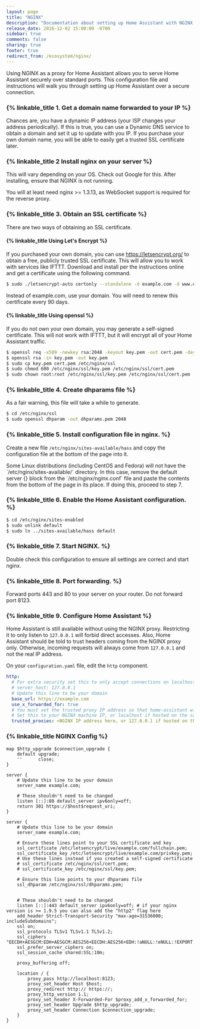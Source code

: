 ```yaml
---
layout: page
title: "NGINX"
description: "Documentation about setting up Home Assistant with NGINX."
release_date: 2016-12-02 15:00:00 -0700
sidebar: true
comments: false
sharing: true
footer: true
redirect_from: /ecosystem/nginx/
---
```


Using NGINX as a proxy for Home Assistant allows you to serve Home Assistant securely over standard ports. This configuration file and instructions will walk you through setting up Home Assistant over a secure connection.

### {% linkable_title 1. Get a domain name forwarded to your IP %}

Chances are, you have a dynamic IP address (your ISP changes your address periodically). If this is true, you can use a Dynamic DNS service to obtain a domain and set it up to update with you IP. If you purchase your own domain name, you will be able to easily get a trusted SSL certificate later.


### {% linkable_title 2 Install nginx on your server %}

This will vary depending on your OS. Check out Google for this. After installing, ensure that NGINX is not running.

<p class='note'>
You will at least need nginx >= 1.3.13, as WebSocket support is required for the reverse proxy.
</p>

### {% linkable_title 3. Obtain an SSL certificate %}

There are two ways of obtaining an SSL certificate.

#### {% linkable_title Using Let's Encrypt %}
If you purchased your own domain, you can use https://letsencrypt.org/ to obtain a free, publicly trusted SSL certificate. This will allow you to work with services like IFTTT. Download and install per the instructions online and get a certificate using the following command.

```bash
$ sudo ./letsencrypt-auto certonly --standalone -d example.com -d www.example.com
```

Instead of example.com, use your domain. You will need to renew this certificate every 90 days.

#### {% linkable_title Using openssl %}

If you do not own your own domain, you may generate a self-signed certificate. This will not work with IFTTT, but it will encrypt all of your Home Assistant traffic.

```bash
$ openssl req -x509 -newkey rsa:2048 -keyout key.pem -out cert.pem -days 9999
$ openssl rsa -in key.pem -out key.pem
$ sudo cp key.pem cert.pem /etc/nginx/ssl
$ sudo chmod 600 /etc/nginx/ssl/key.pem /etc/nginx/ssl/cert.pem
$ sudo chown root:root /etc/nginx/ssl/key.pem /etc/nginx/ssl/cert.pem
```

### {% linkable_title 4. Create dhparams file %}

As a fair warning, this file will take a while to generate.

```bash
$ cd /etc/nginx/ssl
$ sudo openssl dhparam -out dhparams.pem 2048
```

### {% linkable_title 5. Install configuration file in nginx. %}

Create a new file `/etc/nginx/sites-available/hass` and copy the configuration file at the bottom of the page into it.

<p class='note'>
Some Linux distributions (including CentOS and Fedora) will not have the `/etc/nginx/sites-available/` directory. In this case, remove the default server {} block from the `/etc/nginx/nginx.conf` file and paste the contents from the bottom of the page in its place. If doing this, proceed to step 7.
</p>

### {% linkable_title 6. Enable the Home Assistant configuration. %}

```bash
$ cd /etc/nginx/sites-enabled
$ sudo unlink default
$ sudo ln ../sites-available/hass default
```

### {% linkable_title 7. Start NGINX. %}

Double check this configuration to ensure all settings are correct and start nginx.

### {% linkable_title 8. Port forwarding. %}

Forward ports 443 and 80 to your server on your router. Do not forward port 8123.

### {% linkable_title 9. Configure Home Assistant %}

Home Assistant is still available without using the NGINX proxy. Restricting it to only listen to `127.0.0.1` will forbid direct accesses. Also, Home Assistant should be told to trust headers coming from the NGINX proxy only. Otherwise, incoming requests will always come from `127.0.0.1` and not the real IP address.

On your `configuration.yaml` file, edit the `http` component.

```yaml
http:
  # For extra security set this to only accept connections on localhost if NGINX is on the same machine
  # server_host: 127.0.0.1
  # Update this line to be your domain
  base_url: https://example.com
  use_x_forwarded_for: true
  # You must set the trusted proxy IP address so that home-assistant will properly accept connections
  # Set this to your NGINX machine IP, or localhost if hosted on the same machine.
  trusted_proxies: <NGINX IP address here, or 127.0.0.1 if hosted on the same machine>
```

### {% linkable_title NGINX Config %}

```nginx
map $http_upgrade $connection_upgrade {
    default upgrade;
    ''      close;
}

server {
    # Update this line to be your domain
    server_name example.com;

    # These shouldn't need to be changed
    listen [::]:80 default_server ipv6only=off;
    return 301 https://$host$request_uri;
}

server {
    # Update this line to be your domain
    server_name example.com;

    # Ensure these lines point to your SSL certificate and key
    ssl_certificate /etc/letsencrypt/live/example.com/fullchain.pem;
    ssl_certificate_key /etc/letsencrypt/live/example.com/privkey.pem;
    # Use these lines instead if you created a self-signed certificate
    # ssl_certificate /etc/nginx/ssl/cert.pem;
    # ssl_certificate_key /etc/nginx/ssl/key.pem;

    # Ensure this line points to your dhparams file
    ssl_dhparam /etc/nginx/ssl/dhparams.pem;


    # These shouldn't need to be changed
    listen [::]:443 default_server ipv6only=off; # if your nginx version is >= 1.9.5 you can also add the "http2" flag here
    add_header Strict-Transport-Security "max-age=31536000; includeSubdomains";
    ssl on;
    ssl_protocols TLSv1 TLSv1.1 TLSv1.2;
    ssl_ciphers "EECDH+AESGCM:EDH+AESGCM:AES256+EECDH:AES256+EDH:!aNULL:!eNULL:!EXPORT:!DES:!MD5:!PSK:!RC4";
    ssl_prefer_server_ciphers on;
    ssl_session_cache shared:SSL:10m;

    proxy_buffering off;

    location / {
        proxy_pass http://localhost:8123;
        proxy_set_header Host $host;
        proxy_redirect http:// https://;
        proxy_http_version 1.1;
        proxy_set_header X-Forwarded-For $proxy_add_x_forwarded_for;
        proxy_set_header Upgrade $http_upgrade;
        proxy_set_header Connection $connection_upgrade;
    }
}
```
